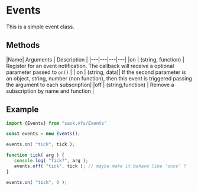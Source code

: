 # Events
This is a simple event class.

## Methods
|Name| Arguments | Description |
|---|---|---|---|
|on | (string, function) | Register for an event notification.  The callback will receive a optional parameter passed to `on()` |
| on | (string, data)| If the second parameter is an object, string, number (non function), then this event is triggered passing the argument to each subscription|
|off | (string,function) | Remove a subscription by name and function |

## Example

``` js
import {Events} from "sack.vfs/Events"

const events = new Events();

events.on( "tick", tick );

function tick( arg ) {
   console.log( "Tick?", arg );
   events.off( "tick", tick ); // maybe make it behave like 'once' ?
}

events.on( "tick", 0 );
```
